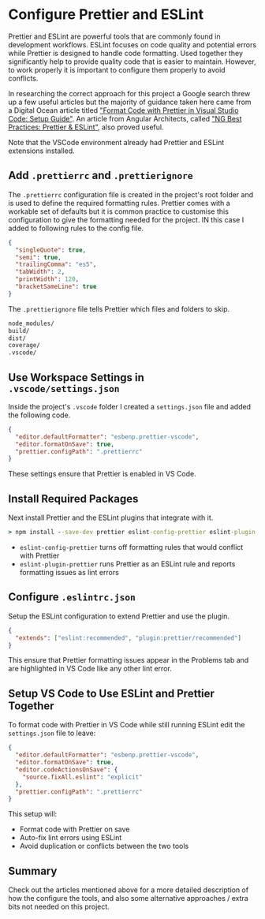 # Configure Prettier and ESLint

Prettier and ESLint are powerful tools that are commonly found in development workflows. ESLint focuses on code quality and potential errors while Prettier is designed to handle code formatting. Used together they significantly help to provide quality code that is easier to maintain. However, to work properly it is important to configure them properly to avoid conflicts.

In researching the correct approach for this project a Google search threw up a few useful articles but the majority of guidance taken here came from a Digital Ocean article titled ["Format Code with Prettier in Visual Studio Code: Setup Guide"](https://www.digitalocean.com/community/tutorials/how-to-format-code-with-prettier-in-visual-studio-code#using-prettier-with-eslint). An article from Angular Architects, called ["NG Best Practices: Prettier & ESLint"](https://www.angulararchitects.io/en/blog/best-practices-prettier-eslint/), also proved useful.

Note that the VSCode environment already had Prettier and ESLint extensions installed.

## Add `.prettierrc` and `.prettierignore`

The `.prettierrc` configuration file is created in the project's root folder and is used to define the required formatting rules. Prettier comes with a workable set of defaults but it is common practice to customise this configuration to give the formatting needed for the project. IN this case I added to following rules to the config file.

```json
{
  "singleQuote": true,
  "semi": true,
  "trailingComma": "es5",
  "tabWidth": 2,
  "printWidth": 120,
  "bracketSameLine": true
}
```

The `.prettierignore` file tells Prettier which files and folders to skip.

```bat
node_modules/
build/
dist/
coverage/
.vscode/
```

## Use Workspace Settings in `.vscode/settings.json`

Inside the project's `.vscode` folder I created a `settings.json` file and added the following code.

```json
{
  "editor.defaultFormatter": "esbenp.prettier-vscode",
  "editor.formatOnSave": true,
  "prettier.configPath": ".prettierrc"
}
```

These settings ensure that Prettier is enabled in VS Code.

## Install Required Packages

Next install Prettier and the ESLint plugins that integrate with it.

```bat
> npm install --save-dev prettier eslint-config-prettier eslint-plugin-prettier
```

- `eslint-config-prettier` turns off formatting rules that would conflict with Prettier
- `eslint-plugin-prettier` runs Prettier as an ESLint rule and reports formatting issues as lint errors

## Configure `.eslintrc.json`

Setup the ESLint configuration to extend Prettier and use the plugin.

```json
{
  "extends": ["eslint:recommended", "plugin:prettier/recommended"]
}
```

This ensure that Prettier formatting issues appear in the Problems tab and are highlighted in VS Code like any other lint error.

## Setup VS Code to Use ESLint and Prettier Together

To format code with Prettier in VS Code while still running ESLint edit the `settings.json` file to leave:

```json
{
  "editor.defaultFormatter": "esbenp.prettier-vscode",
  "editor.formatOnSave": true,
  "editor.codeActionsOnSave": {
    "source.fixAll.eslint": "explicit"
  },
  "prettier.configPath": ".prettierrc"
}
```

This setup will:

- Format code with Prettier on save
- Auto-fix lint errors using ESLint
- Avoid duplication or conflicts between the two tools

## Summary

Check out the articles mentioned above for a more detailed description of how the configure the tools, and also some alternative approaches / extra bits not needed on this project.

